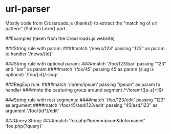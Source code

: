 # url-parser
Mostly code from Crossroads.js (thanks!) to extract the "matching of url pattern" (Pattern Lexer) part.

##Examples (taken from the Crossroads.js website)

###String rule with param:
####match '/news/123' passing "123" as param to handler
'/news/{id}'
 
###String rule with optional param:
####match '/foo/123/bar' passing "123" and "bar" as param
####match '/foo/45' passing 45 as param (slug is optional)
'/foo/{id}/:slug:'

 
###RegExp rule:
####match '/lorem/ipsum' passing "ipsum" as param to handler
####note the capturing group around segment
/^\/lorem\/([a-z]+)$/
 
###String rule with rest segments:
####match '/foo/123/edit' passing "123" as argument
####match '/foo/45/asd/123/edit' passing "45/asd/123" as argument
'/foo/{id*}/edit'
 
###Query String:
####match 'foo.php?lorem=ipsum&dolor=amet'
'foo.php{?query}'
